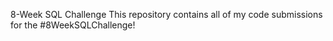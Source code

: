8-Week SQL Challenge
This repository contains all of my code submissions for the #8WeekSQLChallenge!
